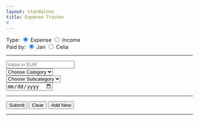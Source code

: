 ```yaml
---
layout: standalone
title: Expense Tracker
# 
---
```



	

<script type="text/javascript">
  var subcategory = {
    Food: ["Groceries","Eating Out","Alcohol"],
	Purchases: ["Books","Clothes","Grooming","Electronica","Software","Household","Hobby","Office","Gifts","Other"],
	Transportation: ["Local Transport","Flights","Distance Transport","Bicycle", "Car", "Taxi"],
	Entertainment: ["Cinema","Theatre","Concert","Museum","Others"],
	Travel: ["Accommodation","Flights","Souvenirs","Other"],
	Fixed: ["Mobile Phone","Rent","Utilities", "Subscriptions", "Insurance"],
	Others: ["Charity","Lending","Mediacl","Incidental Expenses", "Other"]
    }
  function makeSubmenu(value) {
    if(value.length==0) document.getElementById("categorySelect").innerHTML = "<option></option>";
    else {
      var citiesOptions = "";
      for(categoryId in subcategory[value]) {
        citiesOptions+="<option>"+subcategory[value][categoryId]+"</option>";
      }
    document.getElementById("categorySelect").innerHTML = citiesOptions;
    }
  }
  function displaySelected() { 
    var country = document.getElementById("category").value;
    var city = document.getElementById("categorySelect").value;
    alert(country+"\n"+city);
  }
  function resetSelection() {
    document.getElementById("category").selectedIndex = 0;
    document.getElementById("categorySelect").selectedIndex = 0;
  }
</script>

<FORM id="myForm" action="https://script.google.com/macros/s/AKfycbxpE4LM1f_-t8h1Zd-WWl4UXNCLirSi55lWxlcWeACqlCvGLBak/exec">
  Type: 
    <input type="radio" name="type" value="Expense" checked> Expense
    <input type="radio" name="type" value="Income"> Income
  <br>
  Paid by: 
    <input type="radio" name="paid_by" value="Jan" checked> Jan
    <input type="radio" name="paid_by" value="Celia"> Celia
  <br>
  <hr>  
    <input type="number" name="value" min="0" step="0.01" placeholder="Value in EUR" required> 
  <br>
    <select id="category" name="category" size="1" onchange="makeSubmenu(this.value)">
	  <option value="" disabled selected>Choose Category</option>
	  <option>Food</option>
	  <option>Purchases</option>
	  <option>Transportation</option>
	  <option>Entertainment</option>
	  <option>Travel</option>
	  <option>Fixed</option>
	  <option>Others</option>
    </select>
	<br>
    <select id="categorySelect" name="subcategory" size="1" >
      <option value="" disabled selected>Choose Subcategory</option>
	  <option></option>
    </select>
  <br>
    <input type="date" name="date">
  <br>
  <hr>
  <input type="submit" id="mySubmit" value="Submit">  
  <input type="reset" value="Clear">
  <INPUT TYPE="button" onClick="history.go(0)" VALUE="Add New">
  <hr>
</FORM>

<p><span id="myConf"></span></p>


<script src="//ajax.googleapis.com/ajax/libs/jquery/1.9.1/jquery.min.js"></script>

<script type="text/javascript">
$(document).ready(function(){
    // References:
    var $form = $('#myForm');
    var $conf = $('#myConf');
    var $subm = $('#mySubmit');
    var $impt = $form.find(':input').not(':button, :submit, :reset, :hidden');
 // Submit function:
    $form.submit(function(){
        $.post($(this).attr('action'), $(this).serialize(), function(response){
      // On success, clear all inputs;
            $impt.val('').attr('value','').removeAttr('checked').removeAttr('selected');
   // Write a confirmation message:
            $conf.html("Submitted!");
   // Disable the submit button:
            $subm.prop('disabled', true);
        },'json');
        return false;
    });
});
</script>




